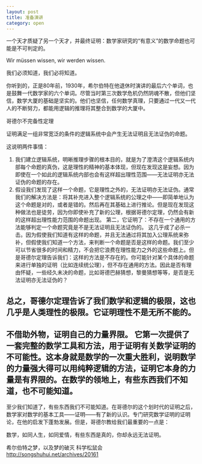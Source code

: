```yaml
---
layout: post
title: 准备演讲
category: open
---
```

一个天才质疑了另一个天才，并最终证明：数学家研究的“有意义”的数学命题也可能是不可判定的。

Wir müssen wissen, wir werden wissen.

我们必须知道，我们必将知道。

你听到的，正是80年前，1930年，希尔伯特在他退休时演讲的最后六个单词，也是鼓舞一代数学家的六个单词。尽管当时第三次数学危机仍然阴魂不散，但他们坚信，数学大厦的基础是坚实的。他们也坚信，任何数学真理，只要通过一代又一代人的不断努力，都能用逻辑的推理将其整合到数学的大厦中。

哥德尔不完备性定理

证明满足一组非常宽泛的条件的逻辑系统中会产生无法证明且无法证伪的命题。

这说明两件事情：
1. 我们建立逻辑系统，明晰推理步骤的根本目的，就是为了澄清这个逻辑系统内部每个命题的真伪，这是理性的精神的基本体现，但现在发现这是妄想。因为即使在一个如此的逻辑系统内部也会有这样超出理性范围——无法证明亦无法证伪的命题的存在。
2. 假设我们发现了这样一个命题，它是理性之外的，无法证明亦无法证伪。通常我们的解决方法是：将其补充进入整个逻辑系统的公理之中——即简单地认为这个命题是对的，或者是错的。然后再在其基础上进行推论。但是现在发现这种做法也是徒劳，因为你即使补充了新的公理，根据哥德尔定理，仍然会有新的这样超出理性能力范围的命题出现。
第二，它证明了：不存在一个通用的方法能够判定一个命题究竟是不是无法证明且无法证伪的。
这几乎成了必杀一击。因为假使我们知道有这样的命题，并且无法通过将其加入公理系统来弥补，但假使我们知道一个方法，来判断一个命题是否是这样的命题。我们至少可以节省很多的时间和精力，不会把它浪费在理性能力之外的这些命题上。但是哥德尔定理告诉我们：这样的方法是不存在的。你可能针对某个具体的命题来进行单独的证明（比如连续统公理），但不存在通用的方法。因此是否有理由怀疑，一些经久未决的命题，比如哥德巴赫猜想，黎曼猜想等等，是否是无法证明亦无法证伪的？

总之，哥德尔定理告诉了我们数学和逻辑的极限，这也几乎是人类理性的极限。它证明理性不是无所不能的。
---
不借助外物，证明自己的力量界限。
它第一次提供了一套完整的数学工具和方法，用于证明有关数学证明的不可能性。这本身就是数学的一次重大胜利，说明数学的力量强大得可以用纯粹逻辑的方法，证明它本身的力量是有界限的。在数学的领地上，有些东西我们不知道，也不可能知道。
---


至少我们知道了，有些东西我们不可能知道。在哥德尔的这个划时代的证明之后，数学家对数学的基本工具——证明——有了新的认识。专门研究数学证明的证明论，在他的启发下蓬勃发展。但是，哥德尔教给我们最重要的一点是：

数学，如同人生，如同爱情，有些东西是真的，你却永远无法证明。

希尔伯特之梦，以及梦的破灭 科学松鼠会 http://songshuhui.net/archives/20161